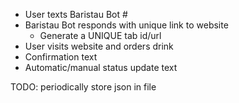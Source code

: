 - User texts Baristau Bot #
- Baristau Bot responds with unique link to website
	- Generate a UNIQUE tab id/url
- User visits website and orders drink
- Confirmation text
- Automatic/manual status update text

TODO: periodically store json in file